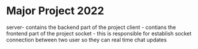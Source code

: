 # Major Project 2022

server- contains the backend part of the project
client - contians the frontend part of the project
socket - this is responsible for establish socket connection between two user so they can real time chat updates
